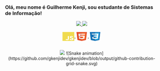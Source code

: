 ### Olá, meu nome é Guilherme Kenji, sou estudante de Sistemas de Informação!

<div align="center">
  <a href="https://github.com/Kenji-prog">
    <img height="180em" src="https://github-readme-stats.vercel.app/api?username=gkenjidev&show_icons=true&theme=dark&include_all_commits=true&count_private=true"/>
    <img height="180em" src="https://github-readme-stats.vercel.app/api/top-langs/?username=gkenjidev&layout=compact&langs_count=7&theme=dark"/>
</div>
<div style="display: inline_block" align="center"><br>
  <img align="center" height="30" width="40" src="https://raw.githubusercontent.com/devicons/devicon/master/icons/javascript/javascript-plain.svg">
  <img align="center" height="30" width="40" src="https://raw.githubusercontent.com/devicons/devicon/master/icons/html5/html5-original.svg">
  <img align="center" height="30" width="40" src="https://raw.githubusercontent.com/devicons/devicon/master/icons/css3/css3-original.svg">
</div>
  
  ##
  
   <div align="center"> 
  <a href = "mailto:gksnasct@gmail.com"><img src="https://img.shields.io/badge/-Gmail-%23333?style=for-the-badge&logo=gmail&logoColor=white" target="_blank"></a>
     ![Snake animation](https://github.com/gkenjidev/gkenjidev/blob/output/github-contribution-grid-snake.svg)
  </div>
